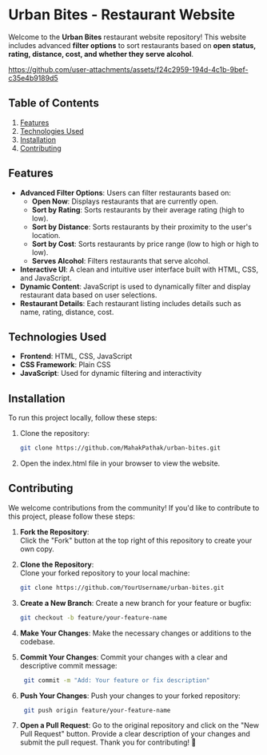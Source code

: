 # Urban Bites - Restaurant Website

Welcome to the **Urban Bites** restaurant website repository! This website includes advanced **filter options** to sort restaurants based on **open status, rating, distance, cost, and whether they serve alcohol**.

https://github.com/user-attachments/assets/f24c2959-194d-4c1b-9bef-c35e4b9189d5

## Table of Contents
1. [Features](#features)
2. [Technologies Used](#technologies-used)
3. [Installation](#installation)
4. [Contributing](#contributing)


## Features
- **Advanced Filter Options**: Users can filter restaurants based on:
  - **Open Now**: Displays restaurants that are currently open.
  - **Sort by Rating**: Sorts restaurants by their average rating (high to low).
  - **Sort by Distance**: Sorts restaurants by their proximity to the user's location.
  - **Sort by Cost**: Sorts restaurants by price range (low to high or high to low).
  - **Serves Alcohol**: Filters restaurants that serve alcohol.
- **Interactive UI**: A clean and intuitive user interface built with HTML, CSS, and JavaScript.
- **Dynamic Content**: JavaScript is used to dynamically filter and display restaurant data based on user selections.
- **Restaurant Details**: Each restaurant listing includes details such as name, rating, distance, cost.

## Technologies Used
- **Frontend**: HTML, CSS, JavaScript
- **CSS Framework**: Plain CSS
- **JavaScript**: Used for dynamic filtering and interactivity

## Installation
To run this project locally, follow these steps:

1. Clone the repository:
   ```bash
   git clone https://github.com/MahakPathak/urban-bites.git
2. Open the index.html file in your browser to view the website.

## Contributing

We welcome contributions from the community! If you'd like to contribute to this project, please follow these steps:

1. **Fork the Repository**:  
   Click the "Fork" button at the top right of this repository to create your own copy.

2. **Clone the Repository**:  
   Clone your forked repository to your local machine:
   ```bash
   git clone https://github.com/YourUsername/urban-bites.git
3. **Create a New Branch**:
   Create a new branch for your feature or bugfix:
   ```bash
   git checkout -b feature/your-feature-name
4. **Make Your Changes**:
   Make the necessary changes or additions to the codebase.

5. **Commit Your Changes**:
   Commit your changes with a clear and descriptive commit message:
   ```bash
    git commit -m "Add: Your feature or fix description"
6. **Push Your Changes**:
   Push your changes to your forked repository:
   ```bash
    git push origin feature/your-feature-name
7. **Open a Pull Request**:
   Go to the original repository and click on the "New Pull Request" button. Provide a clear description of your changes and submit the pull request.
Thank you for contributing! 🚀







